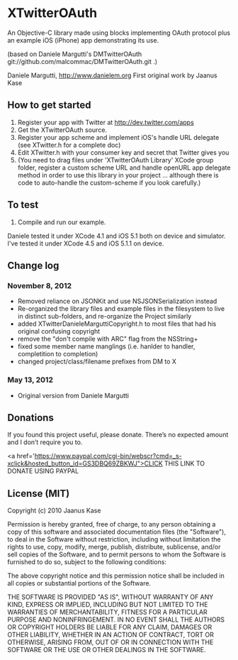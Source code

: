 # XTwitterOAuth 

An Objective-C library made using blocks implementing OAuth protocol plus an example iOS (iPhone) app demonstrating its use.

(based on Daniele Margutti's DMTwitterOAuth git://github.com/malcommac/DMTwitterOAuth.git .)

Daniele Margutti, <http://www.danielem.org>
First original work by Jaanus Kase

## How to get started

1. Register your app with Twitter at http://dev.twitter.com/apps
1. Get the XTwitterOAuth source.
1. Register your app scheme and implement iOS's handle URL delegate (see XTwitter.h for a complete doc)
1. Edit XTwitter.h with your consumer key and secret that Twitter gives you
1. (You need to drag files under 'XTwitterOAuth Library' XCode group folder, register a custom scheme URL and handle openURL app delegate method in order to use this library in your project ... although there is code to auto-handle the custom-scheme if you look carefully.)

## To test

1. Compile and run our example.

Daniele tested it under XCode 4.1 and iOS 5.1 both on device and simulator.
I've tested it under XCode 4.5 and iOS 5.1.1 on device.

## Change log

### November 8, 2012

* Removed reliance on JSONKit and use NSJSONSerialization instead
* Re-organized the library files and example files in the filesystem to live
  in distinct sub-folders, and re-organize the Project similarly
* added XTwitterDanieleMarguttiCopyright.h to most files that had his original confusing copyright
* remove the "don't compile with ARC" flag from the NSString+
* fixed some member name manglings (i.e. hanlder to handler, completition to completion)
* changed project/class/filename prefixes from DM to X


### May 13, 2012

* Original version from Daniele Margutti

## Donations

If you found this project useful, please donate.
There’s no expected amount and I don’t require you to.

<a href='https://www.paypal.com/cgi-bin/webscr?cmd=_s-xclick&hosted_button_id=GS3DBQ69ZBKWJ">CLICK THIS LINK TO DONATE USING PAYPAL</a>

## License (MIT)

Copyright (c) 2010 Jaanus Kase

Permission is hereby granted, free of charge, to any person
obtaining a copy of this software and associated documentation
files (the "Software"), to deal in the Software without
restriction, including without limitation the rights to use,
copy, modify, merge, publish, distribute, sublicense, and/or sell
copies of the Software, and to permit persons to whom the
Software is furnished to do so, subject to the following
conditions:

The above copyright notice and this permission notice shall be
included in all copies or substantial portions of the Software.

THE SOFTWARE IS PROVIDED "AS IS", WITHOUT WARRANTY OF ANY KIND,
EXPRESS OR IMPLIED, INCLUDING BUT NOT LIMITED TO THE WARRANTIES
OF MERCHANTABILITY, FITNESS FOR A PARTICULAR PURPOSE AND
NONINFRINGEMENT. IN NO EVENT SHALL THE AUTHORS OR COPYRIGHT
HOLDERS BE LIABLE FOR ANY CLAIM, DAMAGES OR OTHER LIABILITY,
WHETHER IN AN ACTION OF CONTRACT, TORT OR OTHERWISE, ARISING
FROM, OUT OF OR IN CONNECTION WITH THE SOFTWARE OR THE USE OR
OTHER DEALINGS IN THE SOFTWARE.
